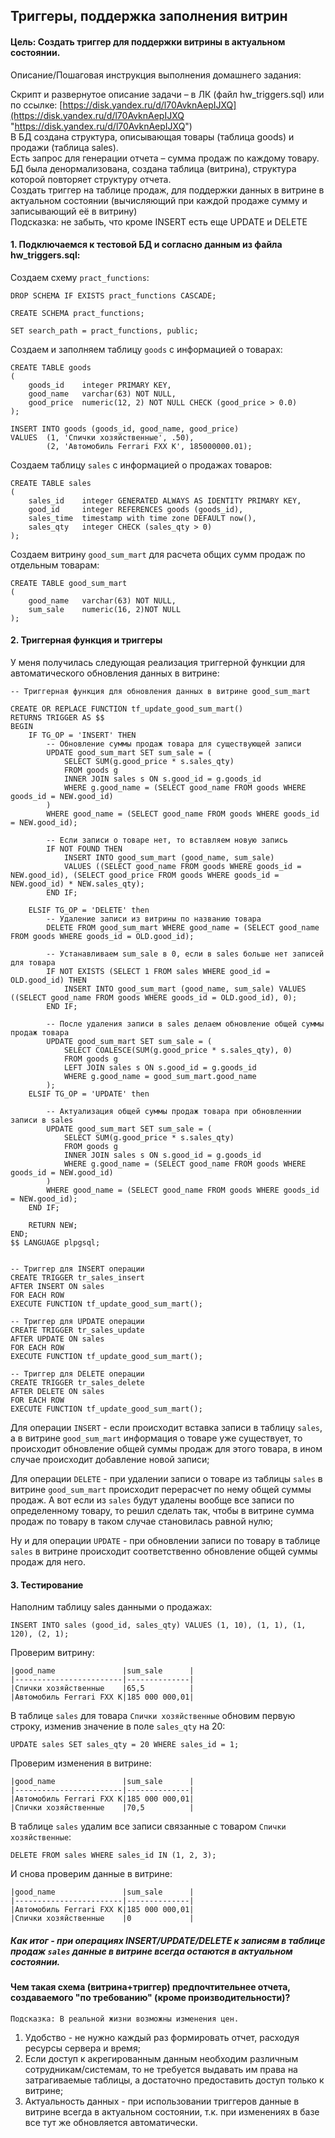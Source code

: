 ## Триггеры, поддержка заполнения витрин

#### Цель: Создать триггер для поддержки витрины в актуальном состоянии.
  

Описание/Пошаговая инструкция выполнения домашнего задания:

Скрипт и развернутое описание задачи – в ЛК (файл hw_triggers.sql) или по ссылке: [https://disk.yandex.ru/d/l70AvknAepIJXQ](https://disk.yandex.ru/d/l70AvknAepIJXQ "https://disk.yandex.ru/d/l70AvknAepIJXQ")  
В БД создана структура, описывающая товары (таблица goods) и продажи (таблица sales).  
Есть запрос для генерации отчета – сумма продаж по каждому товару.  
БД была денормализована, создана таблица (витрина), структура которой повторяет структуру отчета.  
Создать триггер на таблице продаж, для поддержки данных в витрине в актуальном состоянии (вычисляющий при каждой продаже сумму и записывающий её в витрину)  
Подсказка: не забыть, что кроме INSERT есть еще UPDATE и DELETE


#### 1. Подключаемся к тестовой БД и согласно данным из файла hw_triggers.sql:

Создаем схему `pract_functions`:

```
DROP SCHEMA IF EXISTS pract_functions CASCADE;

CREATE SCHEMA pract_functions;

SET search_path = pract_functions, public;
```

Создаем и заполняем таблицу `goods` с информацией о товарах:

```
CREATE TABLE goods
(
    goods_id    integer PRIMARY KEY,
    good_name   varchar(63) NOT NULL,
    good_price  numeric(12, 2) NOT NULL CHECK (good_price > 0.0)
);

INSERT INTO goods (goods_id, good_name, good_price)
VALUES 	(1, 'Спички хозяйственные', .50),
		(2, 'Автомобиль Ferrari FXX K', 185000000.01);
```

Создаем таблицу `sales`  с информацией о продажах товаров:

```
CREATE TABLE sales
(
    sales_id    integer GENERATED ALWAYS AS IDENTITY PRIMARY KEY,
    good_id     integer REFERENCES goods (goods_id),
    sales_time  timestamp with time zone DEFAULT now(),
    sales_qty   integer CHECK (sales_qty > 0)
);
```

Создаем витрину `good_sum_mart` для расчета общих сумм продаж по отдельным товарам:

```
CREATE TABLE good_sum_mart
(
	good_name   varchar(63) NOT NULL,
	sum_sale	numeric(16, 2)NOT NULL
);
```


#### 2. Триггерная функция и триггеры

У меня получилась следующая реализация триггерной функции для автоматического обновления данных в витрине:

```
-- Триггерная функция для обновления данных в витрине good_sum_mart

CREATE OR REPLACE FUNCTION tf_update_good_sum_mart()
RETURNS TRIGGER AS $$
BEGIN
    IF TG_OP = 'INSERT' THEN
        -- Обновление суммы продаж товара для существующей записи
        UPDATE good_sum_mart SET sum_sale = (
            SELECT SUM(g.good_price * s.sales_qty)
            FROM goods g
            INNER JOIN sales s ON s.good_id = g.goods_id
            WHERE g.good_name = (SELECT good_name FROM goods WHERE goods_id = NEW.good_id)
        )
        WHERE good_name = (SELECT good_name FROM goods WHERE goods_id = NEW.good_id);
       
        -- Если записи о товаре нет, то вставляем новую запись
        IF NOT FOUND THEN
            INSERT INTO good_sum_mart (good_name, sum_sale)
            VALUES ((SELECT good_name FROM goods WHERE goods_id = NEW.good_id), (SELECT good_price FROM goods WHERE goods_id = NEW.good_id) * NEW.sales_qty);
        END IF;
       
    ELSIF TG_OP = 'DELETE' then
        -- Удаление записи из витрины по названию товара
        DELETE FROM good_sum_mart WHERE good_name = (SELECT good_name FROM goods WHERE goods_id = OLD.good_id);

        -- Устанавливаем sum_sale в 0, если в sales больше нет записей для товара
        IF NOT EXISTS (SELECT 1 FROM sales WHERE good_id = OLD.good_id) THEN
            INSERT INTO good_sum_mart (good_name, sum_sale) VALUES ((SELECT good_name FROM goods WHERE goods_id = OLD.good_id), 0);
        END IF;

        -- После удаления записи в sales делаем обновление общей суммы продаж товара
        UPDATE good_sum_mart SET sum_sale = (
            SELECT COALESCE(SUM(g.good_price * s.sales_qty), 0)
            FROM goods g
            LEFT JOIN sales s ON s.good_id = g.goods_id
            WHERE g.good_name = good_sum_mart.good_name
        );
    ELSIF TG_OP = 'UPDATE' then
    
        -- Актуализация общей суммы продаж товара при обновленнии записи в sales
        UPDATE good_sum_mart SET sum_sale = (
            SELECT SUM(g.good_price * s.sales_qty)
            FROM goods g
            INNER JOIN sales s ON s.good_id = g.goods_id
            WHERE g.good_name = (SELECT good_name FROM goods WHERE goods_id = NEW.good_id)
        )
        WHERE good_name = (SELECT good_name FROM goods WHERE goods_id = NEW.good_id);
    END IF;

    RETURN NEW;
END;
$$ LANGUAGE plpgsql;


-- Триггер для INSERT операции
CREATE TRIGGER tr_sales_insert
AFTER INSERT ON sales
FOR EACH ROW
EXECUTE FUNCTION tf_update_good_sum_mart();

-- Триггер для UPDATE операции
CREATE TRIGGER tr_sales_update
AFTER UPDATE ON sales
FOR EACH ROW
EXECUTE FUNCTION tf_update_good_sum_mart();

-- Триггер для DELETE операции
CREATE TRIGGER tr_sales_delete
AFTER DELETE ON sales
FOR EACH ROW
EXECUTE FUNCTION tf_update_good_sum_mart();
```


Для операции `INSERT`  - если происходит вставка записи в таблицу `sales`, а в витрине `good_sum_mart`  информация о товаре уже существует, то происходит обновление общей суммы продаж для этого товара, в ином случае происходит добавление новой записи;

Для операции `DELETE` - при удалении записи о товаре из таблицы `sales` в витрине `good_sum_mart` происходит перерасчет по нему общей суммы продаж. А вот если из `sales` будут удалены вообще все записи по определенному товару, то решил сделать так, чтобы в витрине сумма продаж по товару в таком случае становилась равной нулю;

Ну и для операции `UPDATE` - при обновлении записи по товару в таблице `sales` в витрине происходит соответственно обновление общей суммы продаж для него.

#### 3. Тестирование

Наполним таблицу sales данными о продажах:

```
INSERT INTO sales (good_id, sales_qty) VALUES (1, 10), (1, 1), (1, 120), (2, 1);
```

Проверим витрину:

```
|good_name               |sum_sale      |
|------------------------|--------------|
|Спички хозяйственные    |65,5          |
|Автомобиль Ferrari FXX K|185 000 000,01|

```

В таблице `sales` для товара `Спички хозяйственные` обновим первую строку, изменив значение в поле `sales_qty` на 20:

```
UPDATE sales SET sales_qty = 20 WHERE sales_id = 1;
```

Проверим изменения в витрине:

```
|good_name               |sum_sale      |
|------------------------|--------------|
|Автомобиль Ferrari FXX K|185 000 000,01|
|Спички хозяйственные    |70,5          |

```

В таблице `sales` удалим все записи связанные с товаром `Спички хозяйственные`:

```
DELETE FROM sales WHERE sales_id IN (1, 2, 3);
```


И снова проверим данные в витрине:

```
|good_name               |sum_sale      |
|------------------------|--------------|
|Автомобиль Ferrari FXX K|185 000 000,01|
|Спички хозяйственные    |0             |

```


##### Как итог - при операциях INSERT/UPDATE/DELETE к записям в таблице продаж `sales` данные в витрине всегда остаются в актуальном состоянии.


#### Чем такая схема (витрина+триггер) предпочтительнее отчета, создаваемого "по требованию" (кроме производительности)?  
    Подсказка: В реальной жизни возможны изменения цен.


1. Удобство - не нужно каждый раз формировать отчет, расходуя ресурсы сервера и время;
2. Если доступ к акрегированным данным необходим различным сотрудникам/системам, то не требуется выдавать им права на затрагиваемые таблицы, а достаточно предоставить доступ только к витрине;
3. Актуальность данных - при использовании триггеров данные в витрине всегда в актуальном состоянии, т.к. при изменениях в базе все тут же обновляется автоматически.
